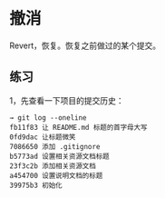 # 撤消

Revert，恢复。恢复之前做过的某个提交。

## 练习

1，先查看一下项目的提交历史：

```
→ git log --oneline
fb11f83 让 README.md 标题的首字母大写
0fd9dac 让标题微笑
7086650 添加 .gitignore
b5773ad 设置相关资源文档标题
23f3c2b 添加相关资源文档
a454700 设置说明文档的标题
39975b3 初始化
```



